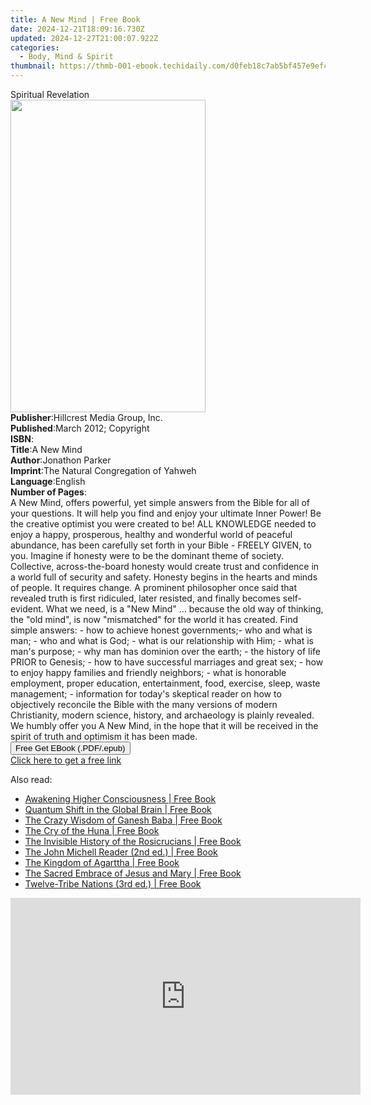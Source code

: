```yaml
---
title: A New Mind | Free Book
date: 2024-12-21T18:09:16.730Z
updated: 2024-12-27T21:00:07.922Z
categories:
  - Body, Mind & Spirit
thumbnail: https://thmb-001-ebook.techidaily.com/d0feb18c7ab5bf457e9efc98d1441f5c35e191cda08c20427eff947478775b28.jpg
---
```

<main id="book-container">
  <div class="flex flex-col">
    <div class="book-brief flex-1 py-6 px-4 sm:p-6 md:py-10 md:px-8">
      <!-- brief-->
      <div class="book-brief-main">Spiritual Revelation</div>
    </div>
    <div
      class="book-meta-info flex-1 grid gap-4 col-start-1 col-end-3 row-start-1 sm:mb-6 sm:grid-cols-4 lg:gap-6 lg:col-start-2 lg:row-end-6 lg:row-span-6 lg:mb-0"
    >
      <div
        class="book-meta-info-left place-content-center mt-4 p-4 text-sm leading-6 col-start-2 col-span-2 dark:text-slate-400"
      >
        <img
          class="w-full h-500 object-cover rounded-lg sm:h-255 sm:col-span-2 lg:col-span-full"
          src="https://img-001-ebook.techidaily.com/07c05958275354f3e070d26d6b6957bb5e5b1b328bd14bfeb7e2f905173a4614.jpg"
          alt=""
          width="312"
          height="500"
        />
      </div>
      <div
        class="book-meta-info-right mt-2 col-start-1 row-start-2 col-span-3 self-center"
      >
        <!-- meta data  -->
        <div class="flex flex-col px-4 md:px-8">
          <div class="flex-1">
            <strong>Publisher</strong>:<span class="px-2"
              >Hillcrest Media Group, Inc.</span
            >
          </div>
          <div class="flex-1">
            <strong>Published</strong>:<span class="px-2"
              >March 2012; Copyright</span
            >
          </div>
          <div class="flex-1">
            <strong>ISBN</strong>:<span class="px-2"></span>
          </div>
          <div class="flex-1">
            <strong>Title</strong>:<span class="px-2">A New Mind</span>
          </div>
          <div class="flex-1">
            <strong>Author</strong>:<span class="px-2">Jonathon Parker</span>
          </div>
          <div class="flex-1">
            <strong>Imprint</strong>:<span class="px-2"
              >The Natural Congregation of Yahweh</span
            >
          </div>
          <div class="flex-1">
            <strong>Language</strong>:<span class="px-2">English</span>
          </div>
          <div class="flex-1">
            <strong>Number of Pages</strong>:<span class="px-2"></span>
          </div>
        </div>
      </div>
    </div>
    <div class="book-description flex-1 py-6 px-4 sm:p-6 md:py-10 md:px-8">
      <div class="book-description-main">
        <div accordion-content="" id="description">
          A New Mind, offers powerful, yet simple answers from the Bible for all
          of your questions. It will help you find and enjoy your ultimate Inner
          Power! Be the creative optimist you were created to be! ALL KNOWLEDGE
          needed to enjoy a happy, prosperous, healthy and wonderful world of
          peaceful abundance, has been carefully set forth in your Bible -
          FREELY GIVEN, to you. Imagine if honesty were to be the dominant theme
          of society. Collective, across-the-board honesty would create trust
          and confidence in a world full of security and safety. Honesty begins
          in the hearts and minds of people. It requires change. A prominent
          philosopher once said that revealed truth is first ridiculed, later
          resisted, and finally becomes self-evident. What we need, is a "New
          Mind" ... because the old way of thinking, the "old mind", is now
          "mismatched" for the world it has created. Find simple answers: - how
          to achieve honest governments;- who and what is man; - who and what is
          God; - what is our relationship with Him; - what is man's purpose; -
          why man has dominion over the earth; - the history of life PRIOR to
          Genesis; - how to have successful marriages and great sex; - how to
          enjoy happy families and friendly neighbors; - what is honorable
          employment, proper education, entertainment, food, exercise, sleep,
          waste management; - information for today's skeptical reader on how to
          objectively reconcile the Bible with the many versions of modern
          Christianity, modern science, history, and archaeology is plainly
          revealed. We humbly offer you A New Mind, in the hope that it will be
          received in the spirit of truth and optimism it has been made.
        </div>
        <div class="accordion-fader"></div>
      </div>
    </div>
    <div class="book-excerpts flex-1 py-6 px-4 sm:p-6 md:py-10 md:px-8"></div>
    <div
      class="book-about-author flex-1 py-6 px-4 sm:p-6 md:py-10 md:px-8"
    ></div>
    <div class="book-free-get flex-1 py-6 px-4 sm:p-6 md:py-10 md:px-8">
      <button
        id="btn-free-get"
        class="bg-blue-500 hover:bg-blue-700 text-white font-bold py-2 px-4 rounded"
      >
        Free Get EBook (.PDF/.epub)
      </button>
      <div id="countdown-display" class="px-2 text-lg mt-2"></div>
      <a
        id="free-link"
        class="hidden bg-blue-500 hover:bg-blue-700 text-white font-bold py-2 px-4 rounded"
        href="https://www.ebooks.com/en-us/book/883473/a-new-mind/jonathon-parker/"
        target="_blank"
        >Click here to get a free link</a
      >
    </div>
    <script>
      let countdownTime = 0;
      let countdownInterval = null;
      document
        .getElementById('btn-free-get')
        .addEventListener('click', startCountdown);
      function startCountdown() {
        countdownTime = new Date().getTime() + 60000 * 3;
        countdownInterval = setInterval(updateCountdown, 1000);
        document.getElementById('btn-free-get').disabled = true;
        document
          .getElementById('btn-free-get')
          .classList.add('bg-gray-500', 'cursor-not-allowed');
      }
      function updateCountdown() {
        let currentTime = new Date().getTime();
        let timeLeft = countdownTime - currentTime;
        let secondsLeft = Math.floor(timeLeft / 1000);
        document.getElementById('countdown-display').innerHTML =
          `Remaining time: ${secondsLeft} seconds.`;
        if (secondsLeft <= 0) {
          clearInterval(countdownInterval);
          document.getElementById('btn-free-get').classList.add('hidden');
          document.getElementById('free-link').classList.remove('hidden');
          document.getElementById('countdown-display').innerHTML = '';
        }
      }
    </script>
  </div>
</main>

<ins class="adsbygoogle"
      style="display:block"
      data-ad-client="ca-pub-7571918770474297"
      data-ad-slot="8358498916"
      data-ad-format="auto"
      data-full-width-responsive="true"></ins>
    

<span class="atpl-alsoreadstyle">Also read:</span>
<div><ul>
<li><a href="https://novels-ebooks.techidaily.com/95782134-9781620553954-awakening-higher-consciousness/"><u>Awakening Higher Consciousness | Free Book</u></a></li>
<li><a href="https://novels-ebooks.techidaily.com/95782133-9781594779893-quantum-shift-in-the-global-brain/"><u>Quantum Shift in the Global Brain | Free Book</u></a></li>
<li><a href="https://novels-ebooks.techidaily.com/95782132-9781594779541-the-crazy-wisdom-of-ganesh-baba/"><u>The Crazy Wisdom of Ganesh Baba | Free Book</u></a></li>
<li><a href="https://novels-ebooks.techidaily.com/95782127-9781594776427-the-cry-of-the-huna/"><u>The Cry of the Huna | Free Book</u></a></li>
<li><a href="https://novels-ebooks.techidaily.com/95782137-9781594779312-the-invisible-history-of-the-rosicrucians/"><u>The Invisible History of the Rosicrucians | Free Book</u></a></li>
<li><a href="https://novels-ebooks.techidaily.com/95782135-9781620554166-the-john-michell-reader-2nd-ed/"><u>The John Michell Reader (2nd ed.) | Free Book</u></a></li>
<li><a href="https://novels-ebooks.techidaily.com/95782123-9781594777226-the-kingdom-of-agarttha/"><u>The Kingdom of Agarttha | Free Book</u></a></li>
<li><a href="https://novels-ebooks.techidaily.com/95782136-9781594776298-the-sacred-embrace-of-jesus-and-mary/"><u>The Sacred Embrace of Jesus and Mary | Free Book</u></a></li>
<li><a href="https://novels-ebooks.techidaily.com/95782126-9781594777578-twelve-tribe-nations-3rd-ed/"><u>Twelve-Tribe Nations (3rd ed.) | Free Book</u></a></li>
</ul></div>

<!-- affiliate ads begin -->
<iframe width="560" height="315" src="https://www.youtube.com/embed/DBMTAJBx-X4?si=sje5pFJXiHzJJGbP" title="YouTube video player" frameborder="0" allow="accelerometer; autoplay; clipboard-write; encrypted-media; gyroscope; picture-in-picture; web-share" referrerpolicy="strict-origin-when-cross-origin" allowfullscreen></iframe>
<!-- affiliate ads end -->

